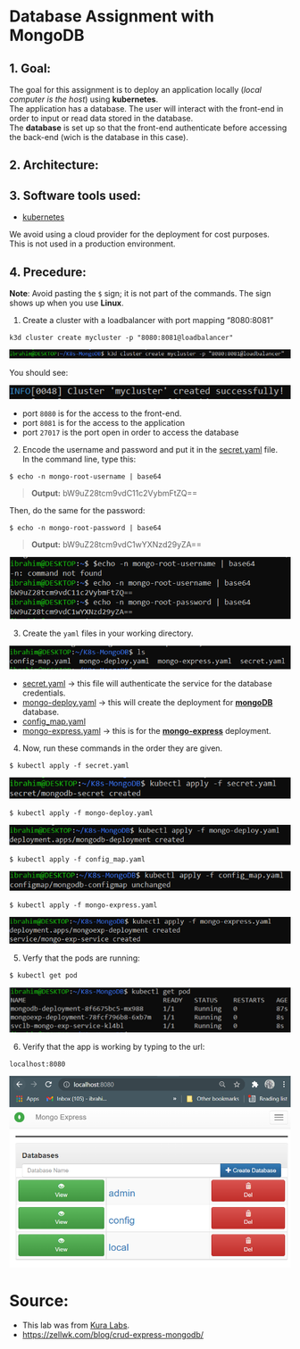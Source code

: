 # Database Assignment with MongoDB

## 1. Goal:

The goal for this assignment is to deploy an application locally (*local computer is the host*) using **kubernetes**. <br>
The application has a database. The user will interact with the front-end in order to input or read data stored in the database.<br>
The **database** is set up so that the front-end authenticate before accessing the back-end (wich is the database in this case).

## 2. Architecture:

## 3. Software tools used:

* [kubernetes](https://kubernetes.io/)

We avoid using a cloud provider for the deployment for cost purposes.<br>
This is not used in a production environment.

## 4. Precedure:

**Note**: Avoid pasting the `$` sign; it is not part of the commands. The sign shows up when you use **Linux**.

1. Create a cluster with a loadbalancer with port mapping “8080:8081”

```
k3d cluster create mycluster -p "8080:8081@loadbalancer"
```
![](images/mongo1.PNG)

You should see:

![](images/mongo2.PNG)

* port `8080` is for the access to the front-end.
* port `8081` is for the access to the application
* port `27017` is the port open in order to access the database
		
2. Encode the username and password and put it in the [secret.yaml](https://github.com/ibrahima1289/k8s-mongoDB/blob/main/secret.yaml) file.<br>
In the command line, type this:
```
$ echo -n mongo-root-username | base64
```
> **Output:** bW9uZ28tcm9vdC11c2VybmFtZQ==

Then, do the same for the password:

```
$ echo -n mongo-root-password | base64
```		

> **Output:** bW9uZ28tcm9vdC1wYXNzd29yZA==

![](images/mongo10.PNG)

3. Create the `yaml` files in your working directory.

![](images/mongo3.PNG)

* [secret.yaml](https://github.com/ibrahima1289/k8s-mongoDB/blob/main/secret.yaml) -> this file will authenticate the service for the database credentials.
* [mongo-deploy.yaml](https://github.com/ibrahima1289/k8s-mongoDB/blob/main/mongo-deploy.yaml) -> this will create the deployment for **[mongoDB](https://www.mongodb.com/cloud/atlas/lp/try2?utm_content=rsatest101321_exp_rsaad&utm_source=google&utm_campaign=gs_americas_united_states_search_core_brand_atlas_desktop_rsaexp2&utm_term=mongodb&utm_medium=cpc_paid_search&utm_ad=e&utm_ad_campaign_id=14931263937&adgroup=129255360958&gclid=Cj0KCQjwrJOMBhCZARIsAGEd4VEFbUKfbSSdTlmcri6390GX7AptBIX8T0RQBJ7Rl2536qsEHbAXsnMaAtp3EALw_wcB)** database.
* [config_map.yaml](https://github.com/ibrahima1289/k8s-mongoDB/blob/main/config_map.yaml)    
* [mongo-express.yaml](https://github.com/ibrahima1289/k8s-mongoDB/blob/main/mongo-express.yaml) -> this is for the **[mongo-express](https://www.mongodb.com/languages/express-mongodb-rest-api-tutorial)** deployment.

4. Now, run these commands in the order they are given.<br>

```
$ kubectl apply -f secret.yaml
```
![](images/mongo4.PNG)


```
$ kubectl apply -f mongo-deploy.yaml
```
![](images/mongo5.PNG)


```
$ kubectl apply -f config_map.yaml
```
![](images/mongo11.PNG)


```
$ kubectl apply -f mongo-express.yaml
```
![](images/mongo6.PNG)

5. Verfy that the pods are running:

```
$ kubectl get pod
```
![](images/mongo12.PNG)

6. Verify that the app is working by typing to the url:

```
localhost:8080
```
![](images/mongo8.PNG)

# Source:

* This lab was from [Kura Labs](https://github.com/ibrahima1289/k8s-mongoDB/blob/main/K8s%20and%20MongoDB%20assignment.pdf).
* https://zellwk.com/blog/crud-express-mongodb/

